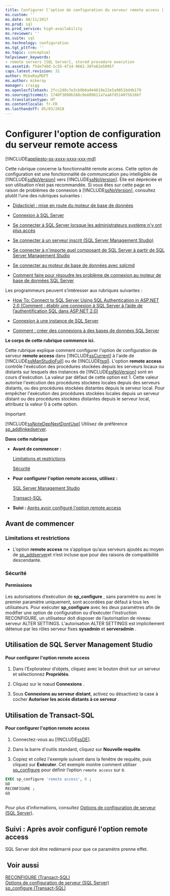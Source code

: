 ```yaml
---
title: Configurer l’option de configuration du serveur remote access | Microsoft Docs
ms.custom: ''
ms.date: 08/11/2017
ms.prod: sql
ms.prod_service: high-availability
ms.reviewer: ''
ms.suite: sql
ms.technology: configuration
ms.tgt_pltfrm: ''
ms.topic: conceptual
helpviewer_keywords:
- remote servers [SQL Server], stored procedure execution
ms.assetid: f5de748d-1c55-4714-9661-38fe62e5095f
caps.latest.revision: 31
author: MikeRayMSFT
ms.author: mikeray
manager: craigg
ms.openlocfilehash: 2fcc2d8c7e3cb9b0a944619e22e5a9851bd4b179
ms.sourcegitcommit: 1740f3090b168c0e809611a7aa6fd514075616bf
ms.translationtype: HT
ms.contentlocale: fr-FR
ms.lasthandoff: 05/03/2018
---
```

# <a name="configure-the-remote-access-server-configuration-option"></a>Configurer l'option de configuration du serveur remote access
[!INCLUDE[appliesto-ss-xxxx-xxxx-xxx-md](../../includes/appliesto-ss-xxxx-xxxx-xxx-md.md)]

  Cette rubrique concerne la fonctionnalité remote access. Cette option de configuration est une fonctionnalité de communication peu intelligible de [!INCLUDE[ssNoVersion](../../includes/ssnoversion-md.md)] vers [!INCLUDE[ssNoVersion](../../includes/ssnoversion-md.md)]. Elle est dépréciée et son utilisation n’est pas recommandée. Si vous êtes sur cette page en raison de problèmes de connexion à [!INCLUDE[ssNoVersion](../../includes/ssnoversion-md.md)], consultez plutôt l’une des rubriques suivantes :  
  
-   [Didacticiel : mise en route du moteur de base de données](../../relational-databases/tutorial-getting-started-with-the-database-engine.md)  
  
-   [Connexion à SQL Server](../../database-engine/configure-windows/logging-in-to-sql-server.md)  
  
-   [Se connecter à SQL Server lorsque les administrateurs système n'y ont plus accès](../../database-engine/configure-windows/connect-to-sql-server-when-system-administrators-are-locked-out.md)  
  
-   [Se connecter à un serveur inscrit &#40;SQL Server Management Studio&#41;](../../tools/sql-server-management-studio/connect-to-a-registered-server-sql-server-management-studio.md)  
  
-   [Se connecter à n'importe quel composant de SQL Server à partir de SQL Server Management Studio](http://msdn.microsoft.com/library/5eeb41bd-b25b-4d3b-a005-a7d9e4b5978e)  
  
-   [Se connecter au moteur de base de données avec sqlcmd](../../relational-databases/scripting/sqlcmd-connect-to-the-database-engine.md)  
  
-   [Comment faire pour résoudre les problème de connexion au moteur de base de données SQL Server](http://social.technet.microsoft.com/wiki/contents/articles/2102.how-to-troubleshoot-connecting-to-the-sql-server-database-engine.aspx)  
  
 Les programmeurs peuvent s’intéresser aux rubriques suivantes :  
  
-   [How To: Connect to SQL Server Using SQL Authentication in ASP.NET 2.0 (Comment : établir une connexion à SQL Server à l’aide de l’authentification SQL dans ASP.NET 2.0)](https://msdn.microsoft.com/library/ff648340.aspx)  
  
-   [Connexion à une instance de SQL Server](../../relational-databases/server-management-objects-smo/create-program/connecting-to-an-instance-of-sql-server.md)  
  
-   [Comment : créer des connexions à des bases de données SQL Server](https://msdn.microsoft.com/library/s4yys16a.aspx)  
  
 **Le corps de cette rubrique commence ici.**  
  
 Cette rubrique explique comment configurer l'option de configuration de serveur **remote access** dans [!INCLUDE[ssCurrent](../../includes/sscurrent-md.md)] à l'aide de [!INCLUDE[ssManStudioFull](../../includes/ssmanstudiofull-md.md)] ou de [!INCLUDE[tsql](../../includes/tsql-md.md)]. L'option **remote access** contrôle l'exécution des procédures stockées depuis les serveurs locaux ou distants sur lesquels des instances de [!INCLUDE[ssNoVersion](../../includes/ssnoversion-md.md)] sont en cours d'exécution. La valeur par défaut de cette option est 1. Cette valeur autorise l'exécution des procédures stockées locales depuis des serveurs distants, ou des procédures stockées distantes depuis le serveur local. Pour empêcher l'exécution des procédures stockées locales depuis un serveur distant ou des procédures stockées distantes depuis le serveur local, attribuez la valeur 0 à cette option.  
  
> [!IMPORTANT]  
>  [!INCLUDE[ssNoteDepNextDontUse](../../includes/ssnotedepnextdontuse-md.md)] Utilisez de préférence [sp_addlinkedserver](../../relational-databases/system-stored-procedures/sp-addlinkedserver-transact-sql.md).
  
 **Dans cette rubrique**  
  
-   **Avant de commencer :**  
  
     [Limitations et restrictions](#Restrictions)  
  
     [Sécurité](#Security)  
  
-   **Pour configurer l'option remote access, utilisez :**  
  
     [SQL Server Management Studio](#SSMSProcedure)  
  
     [Transact-SQL](#TsqlProcedure)  
  
-   **Suivi :**  [Après avoir configuré l'option remote access](#FollowUp)  
  
##  <a name="BeforeYouBegin"></a> Avant de commencer  
  
###  <a name="Restrictions"></a> Limitations et restrictions  
  
-   L’option **remote access** ne s’applique qu’aux serveurs ajoutés au moyen de [sp_addserver](../../relational-databases/system-stored-procedures/sp-addserver-transact-sql.md)et n’est incluse que pour des raisons de compatibilité descendante.  
  
###  <a name="Security"></a> Sécurité  
  
####  <a name="Permissions"></a> Permissions  
 Les autorisations d’exécution de **sp_configure** , sans paramètre ou avec le premier paramètre uniquement, sont accordées par défaut à tous les utilisateurs. Pour exécuter **sp_configure** avec les deux paramètres afin de modifier une option de configuration ou d’exécuter l’instruction RECONFIGURE, un utilisateur doit disposer de l’autorisation de niveau serveur ALTER SETTINGS. L'autorisation ALTER SETTINGS est implicitement détenue par les rôles serveur fixes **sysadmin** et **serveradmin** .  
  
##  <a name="SSMSProcedure"></a> Utilisation de SQL Server Management Studio  
  
#### <a name="to-configure-the-remote-access-option"></a>Pour configurer l'option remote access  
  
1.  Dans l’Explorateur d’objets, cliquez avec le bouton droit sur un serveur et sélectionnez **Propriétés**.  
  
2.  Cliquez sur le nœud **Connexions** .  
  
3.  Sous **Connexions au serveur distant**, activez ou désactivez la case à cocher **Autoriser les accès distants à ce serveur** .  
  
##  <a name="TsqlProcedure"></a> Utilisation de Transact-SQL  
  
#### <a name="to-configure-the-remote-access-option"></a>Pour configurer l'option remote access  
  
1.  Connectez-vous au [!INCLUDE[ssDE](../../includes/ssde-md.md)].  
  
2.  Dans la barre d'outils standard, cliquez sur **Nouvelle requête**.  
  
3.  Copiez et collez l'exemple suivant dans la fenêtre de requête, puis cliquez sur **Exécuter**. Cet exemple montre comment utiliser [sp_configure](../../relational-databases/system-stored-procedures/sp-configure-transact-sql.md) pour définir l’option `remote access` sur `0`.  
  
```sql  
EXEC sp_configure 'remote access', 0 ;  
GO  
RECONFIGURE ;  
GO  
  
```  
  
 Pour plus d’informations, consultez [Options de configuration de serveur &#40;SQL Server&#41;](../../database-engine/configure-windows/server-configuration-options-sql-server.md).  
  
##  <a name="FollowUp"></a> Suivi : Après avoir configuré l'option remote access  
 SQL Server doit être redémarré pour que ce paramètre prenne effet.  
  
## <a name="see-also"></a> Voir aussi  
 [RECONFIGURE &#40;Transact-SQL&#41;](../../t-sql/language-elements/reconfigure-transact-sql.md)   
 [Options de configuration de serveur &#40;SQL Server&#41;](../../database-engine/configure-windows/server-configuration-options-sql-server.md)   
 [sp_configure &#40;Transact-SQL&#41;](../../relational-databases/system-stored-procedures/sp-configure-transact-sql.md)  
  
  
